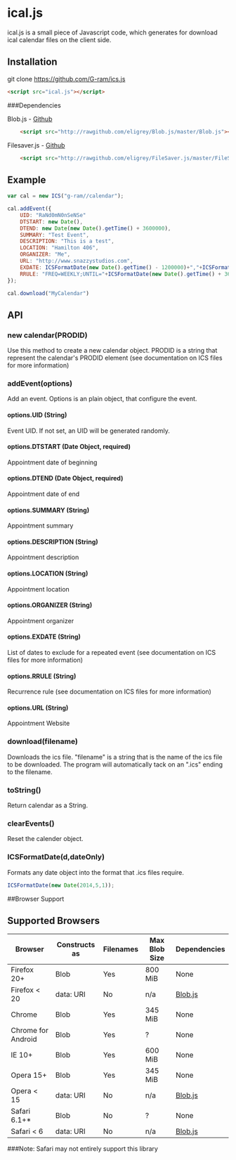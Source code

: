 # ical.js

ical.js is a small piece of Javascript code, which generates for download ical calendar files on the client side.

## Installation

git clone https://github.com/G-ram/ics.js

```html
<script src="ical.js"></script>
```

###Dependencies

Blob.js - [Github](https://github.com/eligrey/Blob.js/)
```html
	<script src="http://rawgithub.com/eligrey/Blob.js/master/Blob.js"></script>
```
Filesaver.js - [Github](https://github.com/eligrey/FileSaver.js/)
```html
	<script src="http://rawgithub.com/eligrey/FileSaver.js/master/FileSaver.js"></script>
```


## Example

```javascript
var cal = new ICS("g-ram//calendar");

cal.addEvent({
	UID: "RaNd0mN0nSeNSe"
	DTSTART: new Date(),
    DTEND: new Date(new Date().getTime() + 3600000),
    SUMMARY: "Test Event",
    DESCRIPTION: "This is a test",
    LOCATION: "Hamilton 406",
    ORGANIZER: "Me",
    URL: "http://www.snazzystudios.com",
    EXDATE: ICSFormatDate(new Date().getTime() - 1200000)+","+ICSFormatDate(new Date().getTime() + 4800000),
    RRULE: "FREQ=WEEKLY;UNTIL="+ICSFormatDate(new Date().getTime() + 3600000)
});

cal.download("MyCalendar")
```


## API

### new calendar(PRODID)
Use this method to create a new calendar object. PRODID is a string that represent the calendar's PRODID element (see documentation on ICS files for more information)

### addEvent(options)
Add an event. Options is an plain object, that configure the event.

#### options.UID (String)
Event UID. If not set, an UID will be generated randomly.

#### options.DTSTART (Date Object, required)
Appointment date of beginning

#### options.DTEND (Date Object, required)
Appointment date of end

#### options.SUMMARY (String)
Appointment summary

#### options.DESCRIPTION (String)
Appointment description

#### options.LOCATION (String)
Appointment location

#### options.ORGANIZER (String)
Appointment organizer

#### options.EXDATE (String)
List of dates to exclude for a repeated event (see documentation on ICS files for more information)

#### options.RRULE (String)
Recurrence rule (see documentation on ICS files for more information)

#### options.URL (String)
Appointment Website

### download(filename)
Downloads the ics file. "filename" is a string that is the name of the ics file to be downloaded. The program will automatically tack on an ".ics" ending to the filename.

### toString()
Return calendar as a String.

### clearEvents()
Reset the calender object.

### ICSFormatDate(d,dateOnly)
Formats any date object into the format that .ics files require.
```javascript
ICSFormatDate(new Date(2014,5,1));
```


##Browser Support

Supported Browsers
------------------

| Browser        | Constructs as | Filenames    | Max Blob Size | Dependencies |
| -------------- | ------------- | ------------ | ------------- | ------------ |
| Firefox 20+    | Blob          | Yes          | 800 MiB       | None         |
| Firefox < 20   | data: URI     | No           | n/a           | [Blob.js](https://github.com/eligrey/Blob.js) |
| Chrome         | Blob          | Yes          | 345 MiB       | None         |
| Chrome for Android | Blob      | Yes          | ?             | None         |
| IE 10+         | Blob          | Yes          | 600 MiB       | None         |
| Opera 15+      | Blob          | Yes          | 345 MiB       | None         |
| Opera < 15     | data: URI     | No           | n/a           | [Blob.js](https://github.com/eligrey/Blob.js) |
| Safari 6.1+*   | Blob          | No           | ?             | None         |
| Safari < 6     | data: URI     | No           | n/a           | [Blob.js](https://github.com/eligrey/Blob.js) |

###Note: Safari may not entirely support this library
